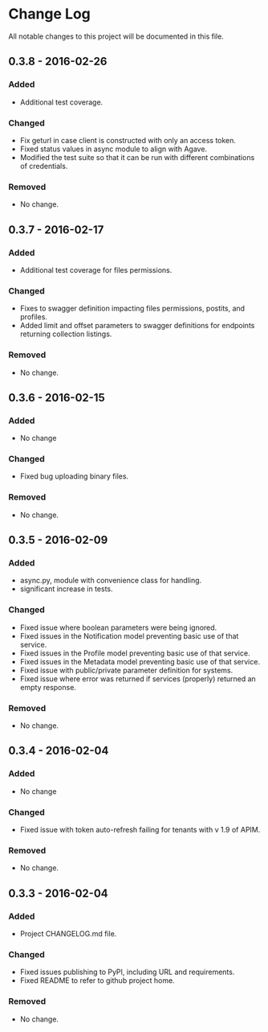 # Change Log
All notable changes to this project will be documented in this file.

## 0.3.8 - 2016-02-26
### Added
- Additional test coverage.

### Changed
- Fix geturl in case client is constructed with only an access token.
- Fixed status values in async module to align with Agave.
- Modified the test suite so that it can be run with different combinations of credentials.

### Removed
- No change.



## 0.3.7 - 2016-02-17
### Added
- Additional test coverage for files permissions.

### Changed
- Fixes to swagger definition impacting files permissions, postits, and profiles.
- Added limit and offset parameters to swagger definitions for endpoints returning collection listings.

### Removed
- No change.


## 0.3.6 - 2016-02-15
### Added
- No change

### Changed
- Fixed bug uploading binary files.

### Removed
- No change.


## 0.3.5 - 2016-02-09
### Added
- async.py, module with convenience class for handling.
- significant increase in tests.

### Changed
- Fixed issue where boolean parameters were being ignored.
- Fixed issues in the Notification model preventing basic use of that service.
- Fixed issues in the Profile model preventing basic use of that service.
- Fixed issues in the Metadata model preventing basic use of that service.
- Fixed issue with public/private parameter definition for systems.
- Fixed issue where error was returned if services (properly) returned an empty response.


### Removed
- No change.


## 0.3.4 - 2016-02-04
### Added
- No change

### Changed
- Fixed issue with token auto-refresh failing for tenants with v 1.9 of APIM.

### Removed
- No change.


## 0.3.3 - 2016-02-04
### Added
- Project CHANGELOG.md file.

### Changed
- Fixed issues publishing to PyPI, including URL and requirements.
- Fixed README to refer to github project home.

### Removed
- No change.
